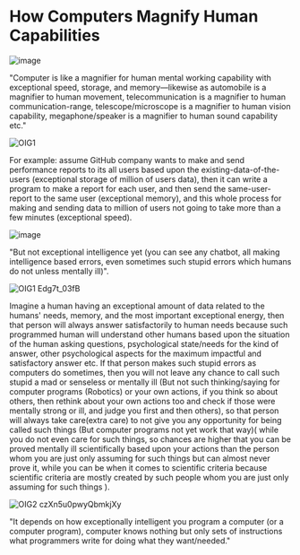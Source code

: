 # How Computers Magnify Human Capabilities

![image](https://github.com/farhan7reza7/booster-1/assets/108195448/9ed1beed-2cda-4ab8-bdd8-dae420862422)


"Computer is like a magnifier for human mental working capability with exceptional speed, storage, and memory—likewise as automobile is a magnifier to human movement, telecommunication is a magnifier to human communication-range, telescope/microscope is a magnifier to human vision capability, megaphone/speaker is a magnifier to human sound capability etc."



![OIG1](https://github.com/farhan7reza7/booster-1/assets/108195448/b2c9f020-3405-45b7-aa5d-ef84a55e1ac4)


For example: assume GitHub company wants to make and send performance reports to its all users based upon the existing-data-of-the-users (exceptional storage of million of users data), then it can write a program to make a report for each user, and then send the same-user-report to the same user (exceptional memory), and this whole process for making and sending data to million of users not going to take more than a few minutes (exceptional speed).



![image](https://github.com/farhan7reza7/booster-1/assets/108195448/c5903e3e-0746-4ad8-bfc1-05f16e589240)



"But not exceptional intelligence yet (you can see any chatbot, all making intelligence based errors, even sometimes such stupid errors which humans do not unless mentally ill)".

![OIG1 Edg7t_03fB](https://github.com/farhan7reza7/booster-1/assets/108195448/2dbf2297-6335-4dde-8da2-6f799b9ccd78)



Imagine a human having an exceptional amount of data related to the humans' needs, memory, and the most important exceptional energy, then that person will always answer satisfactorily to human needs because such programmed human will understand other humans based upon the situation of the human asking questions, psychological state/needs for the kind of answer, other psychological aspects for the maximum impactful and satisfactory answer etc. If that person makes such stupid errors as computers do sometimes, then you will not leave any chance to call such stupid a mad or senseless or mentally ill (But not such thinking/saying for computer programs (Robotics) or your own actions, if you think so about others, then rethink about your own actions too and check if those were mentally strong or ill, and judge you first and then others), so that person will always take care(extra care) to not give you any opportunity for being called such things (But computer programs not yet work that way)( while you do not even care for such things, so chances are higher that you can be proved mentally ill scientifically based upon your actions than the person whom you are just only assuming for such things but can almost never prove it, while you can be when it comes to scientific criteria because scientific criteria are mostly created by such people whom you are just only assuming for such things ).

![OIG2 czXn5u0pwyQbmkjXy](https://github.com/farhan7reza7/booster-1/assets/108195448/c5913692-9009-4c1d-ae67-7f8b688dd509)


"It depends on how exceptionally intelligent you program a computer (or a computer program), computer knows nothing but only sets of instructions what programmers write for doing what they want/needed."
